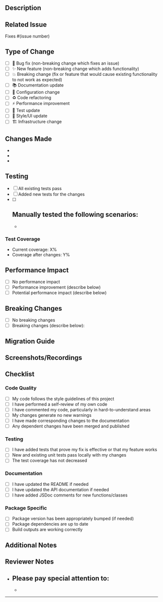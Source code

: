 ## Description

<!-- Provide a brief description of the changes in this PR -->

## Related Issue

<!-- Link to the issue this PR addresses (if applicable) -->
Fixes #(issue number)

## Type of Change

<!-- Mark the relevant option with an "x" -->

- [ ] 🐛 Bug fix (non-breaking change which fixes an issue)
- [ ] ✨ New feature (non-breaking change which adds functionality)
- [ ] 💥 Breaking change (fix or feature that would cause existing functionality to not work as expected)
- [ ] 📚 Documentation update
- [ ] 🔧 Configuration change
- [ ] ♻️ Code refactoring
- [ ] ⚡ Performance improvement
- [ ] 🧪 Test update
- [ ] 🎨 Style/UI update
- [ ] 🏗️ Infrastructure change

## Changes Made

<!-- List the main changes made in this PR -->

- 
- 
- 

## Testing

<!-- Describe the tests you ran to verify your changes -->

- [ ] All existing tests pass
- [ ] Added new tests for the changes
- [ ] Manually tested the following scenarios:
  - 
  - 

### Test Coverage

<!-- If applicable, mention the test coverage -->

- Current coverage: X%
- Coverage after changes: Y%

## Performance Impact

<!-- If applicable, describe any performance implications -->

- [ ] No performance impact
- [ ] Performance improvement (describe below)
- [ ] Potential performance impact (describe below)

<!-- Performance details (if applicable):
-->

## Breaking Changes

<!-- If this PR introduces breaking changes, list them here -->

- [ ] No breaking changes
- [ ] Breaking changes (describe below):

<!-- Breaking change details (if applicable):
-->

## Migration Guide

<!-- If breaking changes, provide a migration guide -->

<!-- Migration steps (if applicable):
```typescript
// Before

// After
```
-->

## Screenshots/Recordings

<!-- If applicable, add screenshots or recordings to help explain your changes -->

## Checklist

<!-- Mark completed items with an "x" -->

### Code Quality
- [ ] My code follows the style guidelines of this project
- [ ] I have performed a self-review of my own code
- [ ] I have commented my code, particularly in hard-to-understand areas
- [ ] My changes generate no new warnings
- [ ] I have made corresponding changes to the documentation
- [ ] Any dependent changes have been merged and published

### Testing
- [ ] I have added tests that prove my fix is effective or that my feature works
- [ ] New and existing unit tests pass locally with my changes
- [ ] The test coverage has not decreased

### Documentation
- [ ] I have updated the README if needed
- [ ] I have updated the API documentation if needed
- [ ] I have added JSDoc comments for new functions/classes

### Package Specific
- [ ] Package version has been appropriately bumped (if needed)
- [ ] Package dependencies are up to date
- [ ] Build outputs are working correctly

## Additional Notes

<!-- Add any additional notes, concerns, or discussion points -->

## Reviewer Notes

<!-- Instructions or notes for reviewers -->

- Please pay special attention to:
  - 
  - 

---

<!-- 
Thanks for contributing to RemObj! 🎉

Before submitting:
1. Run `npm test` to ensure all tests pass
2. Run `npm run typecheck` to check TypeScript types
3. Run `npm run build` to verify the build works
4. Run `npm run lint` to check for linting issues
-->